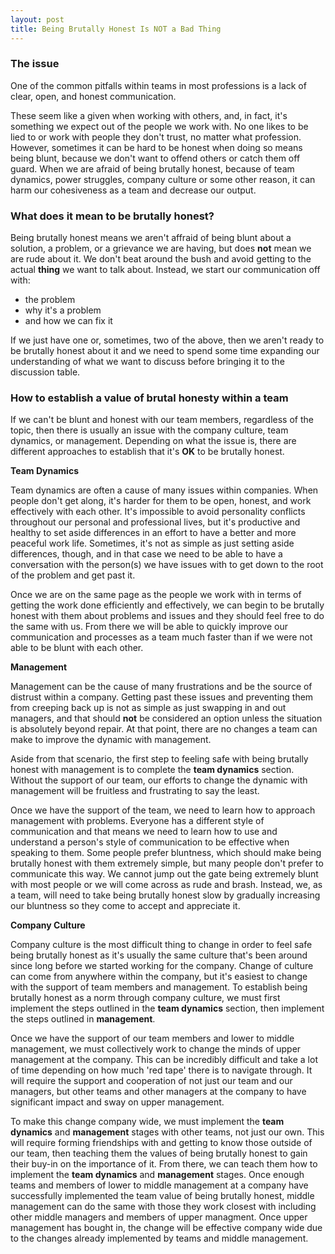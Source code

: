 ```yaml
---
layout: post
title: Being Brutally Honest Is NOT a Bad Thing
---
```


### The issue

One of the common pitfalls within teams in most professions is a lack of clear, open, and honest communication. 

These seem like a given when working with others, and, in fact, it's something we expect out of the people we work with. No one likes to be lied to or work with people they don't trust, no matter what profession. However, sometimes it can be hard to be honest when doing so means being blunt, because we don't want to offend others or catch them off guard. When we are afraid of being brutally honest, because of team dynamics, power struggles, company culture or some other reason, it can harm our cohesiveness as a team and decrease our output.

### What does it mean to be brutally honest? 
Being brutally honest means we aren't affraid of being blunt about a solution, a problem, or a grievance we are having, but does **not** mean we are rude about it. We don't beat around the bush and avoid getting to the actual **thing** we want to talk about. Instead, we start our communication off with:
* the problem 
* why it's a problem
* and how we can fix it
  
  
If we just have one or, sometimes, two of the above, then we aren't ready to be brutally honest about it and we need to spend some time expanding our understanding of what we want to discuss before bringing it to the discussion table.

### How to establish a value of brutal honesty within a team

If we can't be blunt and honest with our team members, regardless of the topic, then there is usually an issue with the company culture, team dynamics, or management. Depending on what the issue is, there are different approaches to establish that it's **OK** to be brutally honest.


**Team Dynamics**

Team dynamics are often a cause of many issues within companies. When people don't get along, it's harder for them to be open, honest, and work effectively with each other. It's impossible to avoid personality conflicts throughout our personal and professional lives, but it's productive and healthy to set aside differences in an effort to have a better and more peaceful work life. Sometimes, it's not as simple as just setting aside differences, though, and in that case we need to be able to have a conversation with the person(s) we have issues with to get down to the root of the problem and get past it. 

Once we are on the same page as the people we work with in terms of getting the work done efficiently and effectively, we can begin to be brutally honest with them about problems and issues and they should feel free to do the same with us. From there we will be able to quickly improve our communication and processes as a team much faster than if we were not able to be blunt with each other.

**Management**

Management can be the cause of many frustrations and be the source of distrust within a company. Getting past these issues and preventing them from creeping back up is not as simple as just swapping in and out managers, and that should **not** be considered an option unless the situation is absolutely beyond repair. At that point, there are no changes a team can make to improve the dynamic with management. 

Aside from that scenario, the first step to feeling safe with being brutally honest with management is to complete the **team dynamics** section. Without the support of our team, our efforts to change the dynamic with management will be fruitless and frustrating to say the least. 

Once we have the support of the team, we need to learn how to approach management with problems. Everyone has a different style of communication and that means we need to learn how to use and understand a person's style of communication to be effective when speaking to them. Some people prefer bluntness, which should make being brutally honest with them extremely simple, but many people don't prefer to communicate this way. We cannot jump out the gate being extremely blunt with most people or we will come across as rude and brash. Instead, we, as a team, will need to take being brutally honest slow by gradually increasing our bluntness so they come to accept and appreciate it.

**Company Culture**

Company culture is the most difficult thing to change in order to feel safe being brutally honest as it's usually the same culture that's been around since long before we started working for the company. Change of culture can come from anywhere within the company, but it's easiest to change with the support of team members and management. To establish being brutally honest as a norm through company culture, we must first implement the steps outlined in the **team dynamics** section, then implement the steps outlined in **management**.

Once we have the support of our team members and lower to middle management, we must collectively work to change the minds of upper management at the company. This can be incredibly difficult and take a lot of time depending on how much 'red tape' there is to navigate through. It will require the support and cooperation of not just our team and our managers, but other teams and other managers at the company to have significant impact and sway on upper management. 

To make this change company wide, we must implement the **team dynamics** and **management** stages with other teams, not just our own. This will require forming friendships with and getting to know those outside of our team, then teaching them the values of being brutally honest to gain their buy-in on the importance of it. From there, we can teach them how to implement the **team dynamics** and **management** stages. Once enough teams and members of lower to middle management at a company have successfully implemented the team value of being brutally honest, middle management can do the same with those they work closest with including other middle managers and members of upper managment. Once upper management has bought in, the change will be effective company wide due to the changes already implemented by teams and middle management.



